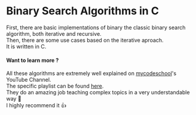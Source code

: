 # Binary Search Algorithms in C

First, there are basic implementations of binary the classic binary search algorithm, both iterative and recursive.  
Then, there are some use cases based on the iterative aproach.  
It is written in C.

#### Want to learn more ?

All these algorithms are extremely well explained on [mycodeschool](https://www.youtube.com/channel/UClEEsT7DkdVO_fkrBw0OTrA)'s YouTube Channel.  
The specific playlist can be found [here](https://www.youtube.com/playlist?list=PL2_aWCzGMAwL3ldWlrii6YeLszojgH77j).  
They do an amazing job teaching complex topics in a very understandable way :school:  
I highly recommend it :thumbsup:

